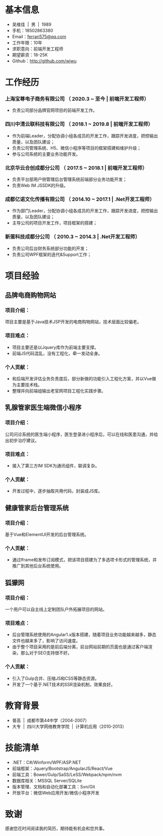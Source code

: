 # 基本信息
 - 吴维佳&nbsp;&nbsp;|&nbsp;&nbsp;男&nbsp;&nbsp;|&nbsp;&nbsp;1989
 - 手机：18502863380
 - Email：ferrari575@qq.com
 - 工作年限：10年
 - 求职意向：前端开发工程师
 - 期望薪资：18-25K
 - Github：http://github.com/wjwu

# 工作经历
### 上海宝尊电子商务有限公司 （ 2020.3 ~ 至今&nbsp;|&nbsp;前端开发工程师）
- 负责公司部分品牌官网项目的前端开发工作。

### 四川中清云联科技有限公司 （ 2018.1 ~ 2019.8&nbsp;|&nbsp;前端开发工程师）
   
- 作为前端Leader，分配协调小组各成员的开发工作，跟踪开发进度，把控输出质量，以及团队建设；
- 负责公司管理系统、H5、微信小程序等项目的框架搭建和维护升级；
- 参与公司系统的主要业务功能开发。

### 北京华云合创成都分公司 （ 2017.5 ~ 2018.1&nbsp;|&nbsp;前端开发工程师）
- 负责平台部用户侧管理后台管理系统前端部分业务功能开发；
- 负责Web IM JSSDK的升级。

### 成都亿诺文化传播有限公司 （ 2014.10 ~ 2017.1&nbsp;|&nbsp;.Net开发工程师）
- 作为部门Leader，分配协调小组各成员的开发工作，跟踪开发进度，把控输出质量，以及团队建设；
- 主导公司的项目开发工作，项目框架的搭建；

### 新蛋科技成都分公司 （ 2010.3 ~ 2014.3&nbsp;|&nbsp;.Net开发工程师）
- 负责公司后台财务系统部分功能的开发；
- 负责公司WPF框架的迭代&Support工作；

# 项目经验
## 品牌电商购物网站
### 项目介绍：
项目主要是基于Java技术JSP开发的电商购物网站，技术层面比较偏老。
### 项目难点：
- 项目主要还是以Jquery库作为前端主要支撑。
- 前端JS代码混乱，没有工程化，牵一发动全身。

### 个人贡献：
- 和后端开发评估业务负责度后，部分新做的功能引入工程化方案，并以Vue做为主要技术栈。
- 整理并向前端组输出老官网项目工程化实践步骤。

## 乳腺管家医生端微信小程序
### 项目介绍：
公司问诊系统的医生端小程序，医生登录进小程序后，可以在线和医患沟通，并给出初步治疗建议。
### 项目难点：
- 接入了第三方IM SDK为通讯组件，联调复杂。
### 个人贡献：
- 开发过程中，逐步抽取共用代码，封装成JS库。

## 健康管家后台管理系统 
### 项目介绍：
基于Vue和ElementUI开发的后台管理系统。
### 个人贡献：
- 通过Iframe和发布订阅模式，把该项目搭建为了多选项卡形式的管理系统，并推广到其他后台系统使用。

## 狐獴网
### 项目介绍：
一个用户可以自主线上定制团队户外拓展项目的网站。
### 项目难点：
- 后台管理系统使用的Angular1.x版本搭建，随着项目业务功能越来越多，静态文件也越来多了，影响了访问速度。
- 由于整个项目采用的是前后端分离，前台网站前期的页面也是通过客户端渲染，那么对于SEO支持很不好。
### 个人贡献：
- 引入了Gulp合并、压缩JS和CSS等静态资源。
- 开发了一个基于.NET技术的SSR渲染机制，效果良好。

# 教育背景
- 普高&nbsp;&nbsp;|&nbsp;&nbsp;成都市第44中学（2004-2007）
- 大专&nbsp;&nbsp;|&nbsp;&nbsp;四川大学网络教育学院&nbsp;&nbsp;|&nbsp;&nbsp;计算机应用（2010-2013）

# 技能清单
- .NET：C#/Winform/WPF/ASP.NET
- 前端框架：Jquery/Bootstrap/AngularJS/React/Vue
- 前端工具：Bower/Gulp/SaSS/LeSS/Webpack/npm/nvm
- 数据库相关：MSSQL Server/SQLite
- 版本管理、文档和自动化部署工具：Svn/Git
- 开放平台：微信Web应用开发/微信小程序开发

# 致谢
感谢您花时间阅读我的简历，期待能有机会和您共事。